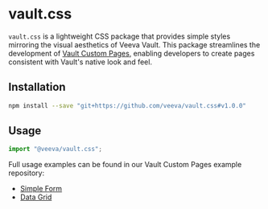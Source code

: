 # vault.css

`vault.css` is a lightweight CSS package that provides simple styles mirroring the visual aesthetics of Veeva Vault. This package streamlines the development of [Vault Custom Pages](https://developer.veevavault.com/custompages/), enabling developers to create pages consistent with Vault's native look and feel.

## Installation

```bash
npm install --save "git+https://github.com/veeva/vault.css#v1.0.0"
```

## Usage

```js
import "@veeva/vault.css";
```

Full usage examples can be found in our Vault Custom Pages example repository:

-   [Simple Form](https://github.com/veeva/Vault-Custom-Pages/tree/main/examples/simple-form-react-esbuild)
-   [Data Grid](https://github.com/veeva/Vault-Custom-Pages/tree/main/examples/data-grid-react-esbuild)
